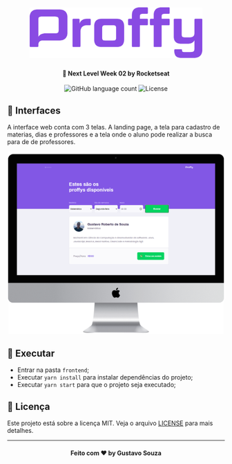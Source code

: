 <h1 align="center">
    <img alt="Proffy" width="400px" src="../.github/logo.png" />
</h1>

<h4 align="center">
  🚀 Next Level Week 02 by Rocketseat
</h4>

<p align="center">
  <img alt="GitHub language count" src="https://img.shields.io/github/languages/count/guuhx97/proffy">
  <img alt="License" src="https://img.shields.io/badge/license-MIT-brightgreen">
</p>

## 📱 Interfaces

A interface web conta com 3 telas. A landing page, a tela para cadastro de materias, dias e professores e a tela onde o aluno pode realizar a busca para de de professores.

<div align="center">
    <img alt="Proffy" width="500px" src="../.github/frontend-interface.png" />
</div>

## 🔄 Executar

- Entrar na pasta `frontend`;
- Executar `yarn install` para instalar dependências do projeto;
- Executar `yarn start` para que o projeto seja executado;

## 📝 Licença

Este projeto está sobre a licença MIT. Veja o arquivo [LICENSE](../LICENSE.md) para mais detalhes.

---

<h4 align="center">
  Feito com ❤️ by Gustavo Souza
</h4>
